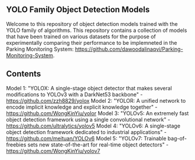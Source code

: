 ## YOLO Family Object Detection Models
Welcome to this repository of object detection models trained with the YOLO family of algorithms. This repository contains a collection of models that have been trained on various datasets for the purpose of experimentally comparing their performance to be implemneted in the Parking Monitoring System: https://github.com/dawoodalinaqvi/Parking-Monitoring-System.

## Contents
Model 1: "YOLOX: A single-stage object detector that makes several modifications to YOLOv3 with a DarkNet53 backbone" - https://github.com/zzh8829/yolox
Model 2: "YOLOR: A unified network to encode implicit knowledge and explicit knowledge together" - https://github.com/WongKinYiu/yolor
Model 3: "YOLOv5: An extremely fast object detection framework using a single convolutional network" - https://github.com/ultralytics/yolov5
Model 4: "YOLOv6: A single-stage object detection framework dedicated to industrial applications" - https://github.com/meituan/YOLOv6
Model 5: "YOLOv7: Trainable bag-of-freebies sets new state-of-the-art for real-time object detectors" - https://github.com/WongKinYiu/yolov7
